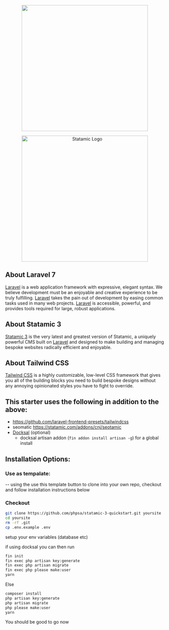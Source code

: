 <p align="center"><img src="https://res.cloudinary.com/dtfbvvkyp/image/upload/v1566331377/laravel-logolockup-cmyk-red.svg" width="400"></p>
<p align="center"><img src="https://statamic.com/assets/branding/Statamic-Logo+Wordmark-Rad.svg" width="400" alt="Statamic Logo" /></p>

## About Laravel 7

[Laravel](https://laravel.com) is a web application framework with expressive, elegant syntax. We believe development must be an enjoyable and creative experience to be truly fulfilling. [Laravel](https://laravel.com) takes the pain out of development by easing common tasks used in many web projects. [Laravel](https://laravel.com) is accessible, powerful, and provides tools required for large, robust applications.

## About Statamic 3

[Statamic 3](https://statamic.dev) is the very latest and greatest version of Statamic, a uniquely powerful CMS built on [Laravel](https://laravel.com) and designed to make building and managing bespoke websites radically efficient and enjoyable.

## About Tailwind CSS

[Tailwind CSS](https://tailwindcss.com/) is a highly customizable, low-level CSS framework that gives you all of the building blocks you need to build bespoke designs without any annoying opinionated styles you have to fight to override.

## This starter uses the following in addition to the above:

-   https://github.com/laravel-frontend-presets/tailwindcss
-   seomatic https://statamic.com/addons/cnj/seotamic
-   [Docksal](https://docksal.io/) (optional)
    -   docksal artisan addon (`fin addon install artisan -g`) for a global install

## Installation Options:

### Use as tempalate:

-- using the use this template button to clone into your own repo, checkout and follow installation instructions below

### Checkout

```bash
git clone https://github.com/phpsa/statamic-3-quickstart.git yoursite
cd yoursite
rm -rf .git
cp .env.example .env
```

setup your env variables (database etc)

if using docksal you can then run

```bash
fin init
fin exec php artisan key:generate
fin exec php artisan migrate
fin exec php please make:user
yarn
```

Else

```bash
composer install
php artisan key:generate
php artisan migrate
php please make:user
yarn
```

You should be good to go now
